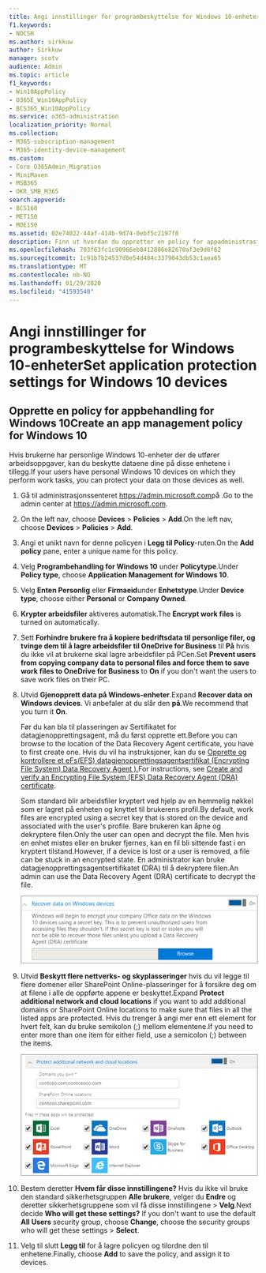 ```yaml
---
title: Angi innstillinger for programbeskyttelse for Windows 10-enheter
f1.keywords:
- NOCSH
ms.author: sirkkuw
author: Sirkkuw
manager: scotv
audience: Admin
ms.topic: article
f1_keywords:
- Win10AppPolicy
- O365E_Win10AppPolicy
- BCS365_Win10AppPolicy
ms.service: o365-administration
localization_priority: Normal
ms.collection:
- M365-subscription-management
- M365-identity-device-management
ms.custom:
- Core_O365Admin_Migration
- MiniMaven
- MSB365
- OKR_SMB_M365
search.appverid:
- BCS160
- MET150
- MOE150
ms.assetid: 02e74022-44af-414b-9d74-0ebf5c2197f0
description: Finn ut hvordan du oppretter en policy for appadministrasjon og beskytter arbeidsfiler på Windows 10-enheter.
ms.openlocfilehash: 703f63fc1c90966eb8412886e82670af3e9d6f62
ms.sourcegitcommit: 1c91b7b24537d0e54d484c3379043db53c1aea65
ms.translationtype: MT
ms.contentlocale: nb-NO
ms.lasthandoff: 01/29/2020
ms.locfileid: "41593540"
---
```

# <a name="set-application-protection-settings-for-windows-10-devices"></a><span data-ttu-id="0284c-103">Angi innstillinger for programbeskyttelse for Windows 10-enheter</span><span class="sxs-lookup"><span data-stu-id="0284c-103">Set application protection settings for Windows 10 devices</span></span>

## <a name="create-an-app-management-policy-for-windows-10"></a><span data-ttu-id="0284c-104">Opprette en policy for appbehandling for Windows 10</span><span class="sxs-lookup"><span data-stu-id="0284c-104">Create an app management policy for Windows 10</span></span>

<span data-ttu-id="0284c-105">Hvis brukerne har personlige Windows 10-enheter der de utfører arbeidsoppgaver, kan du beskytte dataene dine på disse enhetene i tillegg.</span><span class="sxs-lookup"><span data-stu-id="0284c-105">If your users have personal Windows 10 devices on which they perform work tasks, you can protect your data on those devices as well.</span></span>
  
1. <span data-ttu-id="0284c-106">Gå til administrasjonssenteret <a href="https://go.microsoft.com/fwlink/p/?linkid=837890" target="_blank">https://admin.microsoft.com</a>på .</span><span class="sxs-lookup"><span data-stu-id="0284c-106">Go to the admin center at <a href="https://go.microsoft.com/fwlink/p/?linkid=837890" target="_blank">https://admin.microsoft.com</a>.</span></span> 
    
2. <span data-ttu-id="0284c-107">On the left nav, choose **Devices** \> **Policies** \> **Add**.</span><span class="sxs-lookup"><span data-stu-id="0284c-107">On the left nav, choose **Devices** \> **Policies** \> **Add**.</span></span>

3. <span data-ttu-id="0284c-108">Angi et unikt navn for denne policyen i **Legg til Policy**-ruten.</span><span class="sxs-lookup"><span data-stu-id="0284c-108">On the **Add policy** pane, enter a unique name for this policy.</span></span> 
    
4. <span data-ttu-id="0284c-109">Velg **Programbehandling for Windows 10** under **Policytype**.</span><span class="sxs-lookup"><span data-stu-id="0284c-109">Under **Policy type**, choose **Application Management for Windows 10**.</span></span>
    
5. <span data-ttu-id="0284c-110">Velg **Enten Personlig** eller **Firmaeid**under **Enhetstype**.</span><span class="sxs-lookup"><span data-stu-id="0284c-110">Under **Device type**, choose either **Personal** or **Company Owned**.</span></span>
    
6. <span data-ttu-id="0284c-111">**Krypter arbeidsfiler** aktiveres automatisk.</span><span class="sxs-lookup"><span data-stu-id="0284c-111">The **Encrypt work files** is turned on automatically.</span></span> 
    
7. <span data-ttu-id="0284c-112">Sett **Forhindre brukere fra å kopiere bedriftsdata til personlige filer, og tvinge dem til å lagre arbeidsfiler til OneDrive for Business** til **På** hvis du ikke vil at brukerne skal lagre arbeidsfiler på PCen.</span><span class="sxs-lookup"><span data-stu-id="0284c-112">Set **Prevent users from copying company data to personal files and force them to save work files to OneDrive for Business** to **On** if you don't want the users to save work files on their PC.</span></span> 
    
9. <span data-ttu-id="0284c-113">Utvid **Gjenopprett data på Windows-enheter**.</span><span class="sxs-lookup"><span data-stu-id="0284c-113">Expand **Recover data on Windows devices**.</span></span> <span data-ttu-id="0284c-114">Vi anbefaler at du slår den **på**.</span><span class="sxs-lookup"><span data-stu-id="0284c-114">We recommend that you turn it **On**.</span></span>
    
    <span data-ttu-id="0284c-115">Før du kan bla til plasseringen av Sertifikatet for datagjenopprettingsagent, må du først opprette ett.</span><span class="sxs-lookup"><span data-stu-id="0284c-115">Before you can browse to the location of the Data Recovery Agent certificate, you have to first create one.</span></span> <span data-ttu-id="0284c-116">Hvis du vil ha instruksjoner, kan du se [Opprette og kontrollere et eFs(EFS) datagjenopprettingsagentsertifikat (Encrypting File System) Data Recovery Agent ).](https://go.microsoft.com/fwlink/p/?linkid=853700)</span><span class="sxs-lookup"><span data-stu-id="0284c-116">For instructions, see [Create and verify an Encrypting File System (EFS) Data Recovery Agent (DRA) certificate](https://go.microsoft.com/fwlink/p/?linkid=853700).</span></span>
    
    <span data-ttu-id="0284c-117">Som standard blir arbeidsfiler kryptert ved hjelp av en hemmelig nøkkel som er lagret på enheten og knyttet til brukerens profil.</span><span class="sxs-lookup"><span data-stu-id="0284c-117">By default, work files are encrypted using a secret key that is stored on the device and associated with the user's profile.</span></span> <span data-ttu-id="0284c-118">Bare brukeren kan åpne og dekryptere filen.</span><span class="sxs-lookup"><span data-stu-id="0284c-118">Only the user can open and decrypt the file.</span></span> <span data-ttu-id="0284c-119">Men hvis en enhet mistes eller en bruker fjernes, kan en fil bli sittende fast i en kryptert tilstand.</span><span class="sxs-lookup"><span data-stu-id="0284c-119">However, if a device is lost or a user is removed, a file can be stuck in an encrypted state.</span></span> <span data-ttu-id="0284c-120">En administrator kan bruke datagjenopprettingsagentsertifikatet (DRA) til å dekryptere filen.</span><span class="sxs-lookup"><span data-stu-id="0284c-120">An admin can use the Data Recovery Agent (DRA) certificate to decrypt the file.</span></span>
    
    ![Browse to Data Recovery Agent certificate.](media/7d7d664f-b72f-4293-a3e7-d0fa7371366c.png)
  
10. <span data-ttu-id="0284c-122">Utvid **Beskytt flere nettverks- og skyplasseringer** hvis du vil legge til flere domener eller SharePoint Online-plasseringer for å forsikre deg om at filene i alle de oppførte appene er beskyttet.</span><span class="sxs-lookup"><span data-stu-id="0284c-122">Expand **Protect additional network and cloud locations** if you want to add additional domains or SharePoint Online locations to make sure that files in all the listed apps are protected.</span></span> <span data-ttu-id="0284c-123">Hvis du trenger å angi mer enn ett element for hvert felt, kan du bruke semikolon (;) mellom elementene.</span><span class="sxs-lookup"><span data-stu-id="0284c-123">If you need to enter more than one item for either field, use a semicolon (;) between the items.</span></span>
    
    ![Expand Protect additional network and cloud locations, and enter domains or SharePoint Online sites you own.](media/7afaa0c7-ba53-456d-8c61-312c45e09625.png)
  
11. <span data-ttu-id="0284c-p105">Bestem deretter **Hvem får disse innstillingene?** Hvis du ikke vil bruke den standard sikkerhetsgruppen **Alle brukere**, velger du **Endre** og deretter sikkerhetsgruppene som vil få disse innstillingene \> **Velg**.</span><span class="sxs-lookup"><span data-stu-id="0284c-p105">Next decide **Who will get these settings?** If you don't want to use the default **All Users** security group, choose **Change**, choose the security groups who will get these settings \> **Select**.</span></span>
    
12. <span data-ttu-id="0284c-127">Velg til slutt **Legg til** for å lagre policyen og tilordne den til enhetene.</span><span class="sxs-lookup"><span data-stu-id="0284c-127">Finally, choose **Add** to save the policy, and assign it to devices.</span></span> 